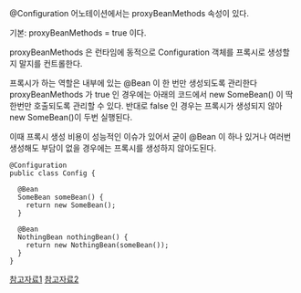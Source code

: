@Configuration 어노테이션에서는 proxyBeanMethods 속성이 있다.

기본: proxyBeanMethods = true 이다.

proxyBeanMethods 은 런타임에 동적으로 Configuration 객체를 프록시로 생성할지 말지를 컨트롤한다.

프록시가 하는 역할은 내부에 있는 @Bean 이 한 번만 생성되도록 관리한다
proxyBeanMethods 가 true 인 경우에는 아래의 코드에서 new SomeBean() 이 딱 한번만 호출되도록 관리할 수 있다.
반대로 false 인 경우는 프록시가 생성되지 않아 new SomeBean()이 두번 실행된다.

이때 프록시 생성 비용이 성능적인 이슈가 있어서 굳이 @Bean 이 하나 있거나 여러번 생성해도 부담이 없을 경우에는 프록시를 생성하지 않아도된다.


```
@Configuration
public class Config {

  @Bean
  SomeBean someBean() {
    return new SomeBean(); 
  }

  @Bean
  NothingBean nothingBean() {
    return new NothingBean(someBean());
  }
}
```


[참고자료1](https://tecoble.techcourse.co.kr/post/2021-10-14-springboot-autoconfiguration/)
[참고자료2](https://github.com/spring-projects/spring-boot/issues/9068)
